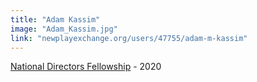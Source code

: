 ```yaml
---
title: "Adam Kassim"
image: "Adam_Kassim.jpg"
link: "newplayexchange.org/users/47755/adam-m-kassim"
---
```


[National Directors Fellowship](/programs/national-directors-fellowship) - 2020
